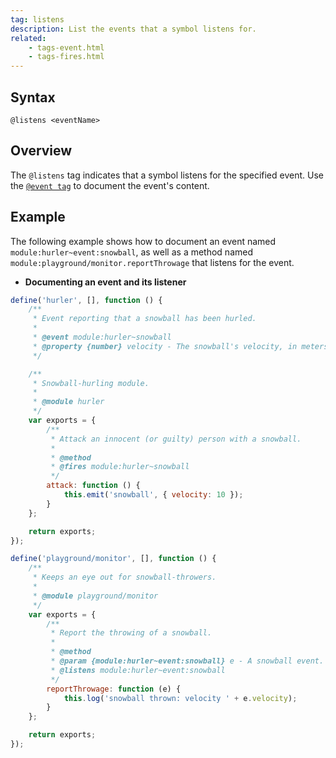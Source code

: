 ```yaml
---
tag: listens
description: List the events that a symbol listens for.
related:
    - tags-event.html
    - tags-fires.html
---
```


## Syntax

`@listens <eventName>`


## Overview

The `@listens` tag indicates that a symbol listens for the specified event. Use the
[`@event tag`][event-tag] to document the event's content.

[event-tag]: tags-event


## Example

The following example shows how to document an event named `module:hurler~event:snowball`, as well
as a method named `module:playground/monitor.reportThrowage` that listens for the event.

* **Documenting an event and its listener**

```js
define('hurler', [], function () {
    /**
     * Event reporting that a snowball has been hurled.
     *
     * @event module:hurler~snowball
     * @property {number} velocity - The snowball's velocity, in meters per second.
     */

    /**
     * Snowball-hurling module.
     *
     * @module hurler
     */
    var exports = {
        /**
         * Attack an innocent (or guilty) person with a snowball.
         *
         * @method
         * @fires module:hurler~snowball
         */
        attack: function () {
            this.emit('snowball', { velocity: 10 });
        }
    };

    return exports;
});

define('playground/monitor', [], function () {
    /**
     * Keeps an eye out for snowball-throwers.
     *
     * @module playground/monitor
     */
    var exports = {
        /**
         * Report the throwing of a snowball.
         *
         * @method
         * @param {module:hurler~event:snowball} e - A snowball event.
         * @listens module:hurler~event:snowball
         */
        reportThrowage: function (e) {
            this.log('snowball thrown: velocity ' + e.velocity);
        }
    };

    return exports;
});
```

